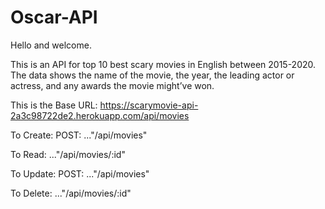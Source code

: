 # Oscar-API

Hello and welcome.

This is an API for top 10 best scary movies in English between 2015-2020. The data shows the name of the movie, the year, the leading actor or actress, and any awards the movie might’ve won.

This is the Base URL:
https://scarymovie-api-2a3c98722de2.herokuapp.com/api/movies

To Create: POST: ..."/api/movies"

To Read: ..."/api/movies/:id"

To Update: POST: ..."/api/movies"

To Delete: ..."/api/movies/:id"
